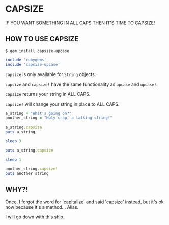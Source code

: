 # CAPSIZE

IF YOU WANT SOMETHING IN ALL CAPS THEN IT'S TIME TO CAPSIZE!

## HOW TO USE CAPSIZE

`$ gem install capsize-upcase`

```ruby
include 'rubygems'
include 'capsize-upcase'
```

`capsize` is only available for `String` objects.

`capsize` and `capsize!` have the same functionality as `upcase` and `upcase!`.

`capsize` returns your string in ALL CAPS.

`capsize!` will change your string in place to ALL CAPS.

```ruby
a_string = "What's going on?"
another_string = "Holy crap, a talking string!"

a_string.capsize
puts a_string

sleep 3

puts a_string.capsize

sleep 1

another_string.capsize!
puts another_string
```

## WHY?!

Once, I forgot the word for 'capitalize' and said 'capsize' instead, but it's ok now because it's a method... Alias.

I will go down with this ship.